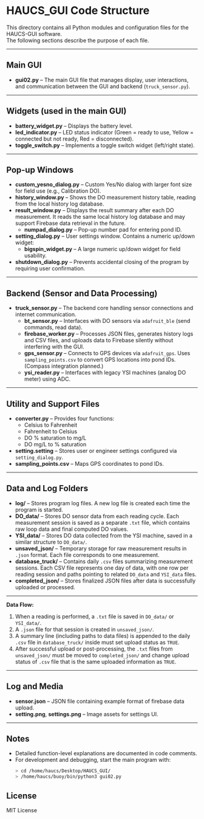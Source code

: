 # HAUCS_GUI Code Structure

This directory contains all Python modules and configuration files for the HAUCS-GUI software.  
The following sections describe the purpose of each file.

---

## Main GUI
- **gui02.py** – The main GUI file that manages display, user interactions, and communication between the GUI and backend (`truck_sensor.py`).

---

## Widgets (used in the main GUI)
- **battery_widget.py** – Displays the battery level.
- **led_indicator.py** – LED status indicator (Green = ready to use, Yellow = connected but not ready, Red = disconnected).
- **toggle_switch.py** – Implements a toggle switch widget (left/right state).

---

## Pop-up Windows
- **custom_yesno_dialog.py** – Custom Yes/No dialog with larger font size for field use (e.g., Calibration DO).
- **history_window.py** – Shows the DO measurement history table, reading from the local history log database.
- **result_window.py** – Displays the result summary after each DO measurement. It reads the same local history log database and may support Firebase data retrieval in the future.
  - **numpad_dialog.py** – Pop-up number pad for entering pond ID.
- **setting_dialog.py** – User settings window. Contains a numeric up/down widget:
  - **bigspin_widget.py** – A large numeric up/down widget for field usability.
- **shutdown_dialog.py** – Prevents accidental closing of the program by requiring user confirmation.

---

## Backend (Sensor and Data Processing)
- **truck_sensor.py** – The backend core handling sensor connections and internet communication.
  - **bt_sensor.py** – Interfaces with DO sensors via `adafruit_ble` (send commands, read data).
  - **firebase_worker.py** – Processes JSON files, generates history logs and CSV files, and uploads data to Firebase silently without interfering with the GUI.
  - **gps_sensor.py** – Connects to GPS devices via `adafruit_gps`. Uses `sampling_points.csv` to convert GPS locations into pond IDs. (Compass integration planned.)
  - **ysi_reader.py** – Interfaces with legacy YSI machines (analog DO meter) using ADC.

---

## Utility and Support Files
- **converter.py** – Provides four functions:
  - Celsius to Fahrenheit
  - Fahrenheit to Celsius
  - DO % saturation to mg/L
  - DO mg/L to % saturation
- **setting.setting** – Stores user or engineer settings configured via `setting_dialog.py`.
- **sampling_points.csv** – Maps GPS coordinates to pond IDs.

---

## Data and Log Folders

- **log/** – Stores program log files. A new log file is created each time the program is started.
- **DO_data/** – Stores DO sensor data from each reading cycle. Each measurement session is saved as a separate `.txt` file, which contains raw loop data and final computed DO values.
- **YSI_data/** – Stores DO data collected from the YSI machine, saved in a similar structure to `DO_data/`.
- **unsaved_json/** – Temporary storage for raw measurement results in `.json` format. Each file corresponds to one measurement.
- **database_truck/** – Contains daily `.csv` files summarizing measurement sessions. Each CSV file represents one day of data, with one row per reading session and paths pointing to related `DO_data` and `YSI_data` files.
- **completed_json/** – Stores finalized JSON files after data is successfully uploaded or processed.

---

**Data Flow:**
1. When a reading is performed, a `.txt` file is saved in `DO_data/` or `YSI_data/`.
2. A `.json` file for that session is created in `unsaved_json/`.
3. A summary line (including paths to data files) is appended to the daily `.csv` file in `database_truck/` inside must set upload status as `TRUE`.
4. After successful upload or post-processing, the `.txt` files from `unsaved_json/` must be moved to `completed_json/` and change upload status of `.csv` file that is the same uploaded information as `TRUE`.

---

## Log and Media
- **sensor.json** – JSON file containing example format of firebase data upload.
- **setting.png**, **settings.png** – Image assets for settings UI.

---

## Notes
- Detailed function-level explanations are documented in code comments.
- For development and debugging, start the main program with:
  ```bash
  > cd /home/haucs/Desktop/HAUCS_GUI/
  > /home/haucs/buoy/bin/python3 gui02.py
  ```

## License
MIT License